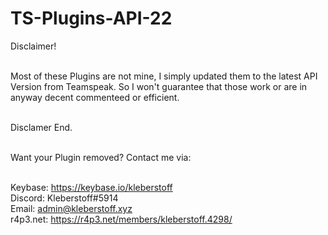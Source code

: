 <h1>TS-Plugins-API-22</h1>
<p size="16">
Disclaimer! <br><br>

Most of these Plugins are not mine, I simply updated them to the latest API Version from Teamspeak. So I won't guarantee that those work or are in anyway decent commenteed or efficient.<br><br>

Disclamer End. <br><br>

Want your Plugin removed? Contact me via:
<br><br>

Keybase: https://keybase.io/kleberstoff<br>
Discord: Kleberstoff#5914<br>
Email: admin@kleberstoff.xyz<br>
r4p3.net: https://r4p3.net/members/kleberstoff.4298/<br>
</p>
  
